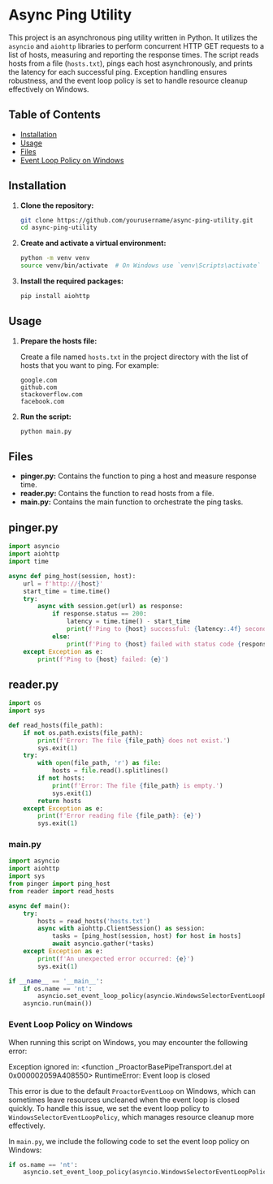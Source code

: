 # Async Ping Utility

This project is an asynchronous ping utility written in Python. It utilizes the `asyncio` and `aiohttp` libraries to perform concurrent HTTP GET requests to a list of hosts, measuring and reporting the response times. The script reads hosts from a file (`hosts.txt`), pings each host asynchronously, and prints the latency for each successful ping. Exception handling ensures robustness, and the event loop policy is set to handle resource cleanup effectively on Windows.

## Table of Contents

- [Installation](#installation)
- [Usage](#usage)
- [Files](#files)
- [Event Loop Policy on Windows](#event-loop-policy-on-windows)

## Installation

1. **Clone the repository:**

    ```bash
    git clone https://github.com/yourusername/async-ping-utility.git
    cd async-ping-utility
    ```

2. **Create and activate a virtual environment:**

    ```bash
    python -m venv venv
    source venv/bin/activate  # On Windows use `venv\Scripts\activate`
    ```

3. **Install the required packages:**

    ```bash
    pip install aiohttp
    ```

## Usage

1. **Prepare the hosts file:**

    Create a file named `hosts.txt` in the project directory with the list of hosts that you want to ping. For example:

    ```
    google.com
    github.com
    stackoverflow.com
    facebook.com
    ```

2. **Run the script:**

    ```bash
    python main.py
    ```

## Files

- **pinger.py:** Contains the function to ping a host and measure response time.
- **reader.py:** Contains the function to read hosts from a file.
- **main.py:** Contains the main function to orchestrate the ping tasks.

## pinger.py

```python
import asyncio
import aiohttp
import time

async def ping_host(session, host):
    url = f'http://{host}'
    start_time = time.time()
    try:
        async with session.get(url) as response:
            if response.status == 200:
                latency = time.time() - start_time
                print(f'Ping to {host} successful: {latency:.4f} seconds')
            else:
                print(f'Ping to {host} failed with status code {response.status}')
    except Exception as e:
        print(f'Ping to {host} failed: {e}')
```

## reader.py

```python
import os
import sys

def read_hosts(file_path):
    if not os.path.exists(file_path):
        print(f'Error: The file {file_path} does not exist.')
        sys.exit(1)
    try:
        with open(file_path, 'r') as file:
            hosts = file.read().splitlines()
        if not hosts:
            print(f'Error: The file {file_path} is empty.')
            sys.exit(1)
        return hosts
    except Exception as e:
        print(f'Error reading file {file_path}: {e}')
        sys.exit(1)
```

### main.py

```python
import asyncio
import aiohttp
import sys
from pinger import ping_host
from reader import read_hosts

async def main():
    try:
        hosts = read_hosts('hosts.txt')
        async with aiohttp.ClientSession() as session:
            tasks = [ping_host(session, host) for host in hosts]
            await asyncio.gather(*tasks)
    except Exception as e:
        print(f'An unexpected error occurred: {e}')
        sys.exit(1)

if __name__ == '__main__':
    if os.name == 'nt':
        asyncio.set_event_loop_policy(asyncio.WindowsSelectorEventLoopPolicy())
    asyncio.run(main())

```
### Event Loop Policy on Windows

When running this script on Windows, you may encounter the following error:

Exception ignored in: <function _ProactorBasePipeTransport.del at 0x000002059A408550>
RuntimeError: Event loop is closed


This error is due to the default `ProactorEventLoop` on Windows, which can sometimes leave resources uncleaned when the event loop is closed quickly. To handle this issue, we set the event loop policy to `WindowsSelectorEventLoopPolicy`, which manages resource cleanup more effectively.

In `main.py`, we include the following code to set the event loop policy on Windows:

```python
if os.name == 'nt':
    asyncio.set_event_loop_policy(asyncio.WindowsSelectorEventLoopPolicy())

```
